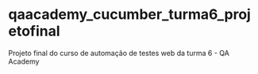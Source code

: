 # qaacademy_cucumber_turma6_projetofinal
Projeto final do curso de automação de testes web da turma 6 - QA Academy
